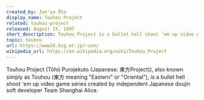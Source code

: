 ```yaml
---
created_by: Jun'ya Ōta
display_name: Touhou Project
related: touhou-project
released: August 15, 1997
short_description: Touhou Project is a bullet hell shoot 'em up video game series.
topic: touhou
url: https://www16.big.or.jp/~zun/
wikipedia_url: https://en.wikipedia.org/wiki/Touhou_Project
---
```


Touhou Project (Tōhō Purojekuto (Japanese: 東方Project)), also known simply as Touhou (東方 meaning "Eastern" or "Oriental"), is a bullet hell shoot 'em up video game series created by independent Japanese doujin soft developer Team Shanghai Alice.